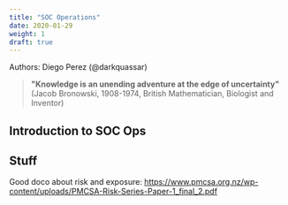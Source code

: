 ```yaml
---
title: "SOC Operations"
date: 2020-01-29
weight: 1
draft: true
---
```


Authors: Diego Perez (@darkquassar)

> **"Knowledge is an unending adventure at the edge of uncertainty"**
> (Jacob Bronowski, 1908-1974, British Mathematician, Biologist and Inventor)

## Introduction to SOC Ops

## Stuff


Good doco about risk and exposure: https://www.pmcsa.org.nz/wp-content/uploads/PMCSA-Risk-Series-Paper-1_final_2.pdf